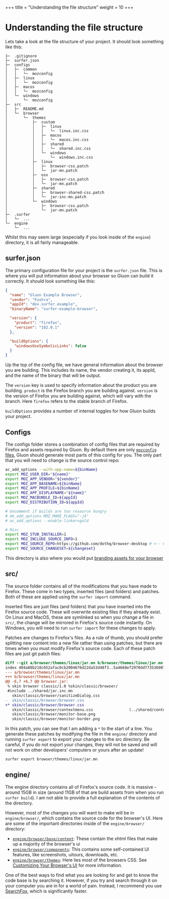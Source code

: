 +++
title = "Understanding the file structure"
weight = 10
+++

# Understanding the file structure

Lets take a look at the file structure of your project. It should look something like this:

```filesystem
├─  .gitignore
├─  surfer.json
├─  configs
│   ├─  common
│   │   └─  mozconfig
│   ├─  linux
│   │   └─  mozconfig
│   ├─  macos
│   │   └─  mozconfig
│   └─  windows
│       └─  mozconfig
├─  src
│   ├─  README.md
│   └─  browser
│       └─  themes
│           ├─  custom
│           │   ├─  linux
│           │   │   └─  linux.inc.css
│           │   ├─  macos
│           │   │   └─  macos.inc.css
│           │   ├─  shared
│           │   │   └─  shared.inc.css
│           │   └─  windows
│           │       └─  windows.inc.css
│           ├─  linux
│           │   ├─  browser-css.patch
│           │   └─  jar-mn.patch
│           ├─  osx
│           │   ├─  browser-css.patch
│           │   └─  jar-mn.patch
│           ├─  shared
│           │   ├─  browser-shared-css.patch
│           │   └─  jar-inc-mn.patch
│           └─  windows
│               ├─  browser-css.patch
│               └─  jar-mn.patch
├─  .surfer
│   └─  ...
└─  engine
    └─  ...
```

Whilst this may seem large (especially if you look inside of the `engine`) directory, it is all fairly manageable.

## surfer.json

The primary configuration file for your project is the `surfer.json` file. This is where you will put information about your browser so Gluon can build it correctly. It should look something like this:

```json
{
  "name": "Gluon Example Browser",
  "vendor": "Fushra",
  "appId": "dev.surfer.example",
  "binaryName": "surfer-example-browser",

  "version": {
    "product": "firefox",
    "version": "102.0.1"
  },

  "buildOptions": {
    "windowsUseSymbolicLinks": false
  }
}
```

Up the top of the config file, we have general information about the browser you are building. This includes its name, the vendor creating it, its appId, and the name of the binary that will be output.

The `version` key is used to specify information about the product you are building. `product` is the Firefox branch you are building against. `version` is the version of Firefox you are building against, which will vary with the branch. Here `firefox` refers to the stable branch of Firefox.

`buildOptions` provides a number of internal toggles for how Gluon builds your project.

## Configs

The configs folder stores a combination of config files that are required by Firefox and assets required by Gluon. By default there are only [`mozconfig` files](https://firefox-source-docs.mozilla.org/build/buildsystem/mozconfigs.html), Gluon should generate most parts of this config for you. The only part that you will need to change is the source control repo:

```bash
ac_add_options --with-app-name=${binName}
export MOZ_USER_DIR="${name}"
export MOZ_APP_VENDOR="${vendor}"
export MOZ_APP_BASENAME=${binName}
export MOZ_APP_PROFILE=${binName}
export MOZ_APP_DISPLAYNAME="${name}"
export MOZ_MACBUNDLE_ID=${appId}
export MOZ_DISTRIBUTION_ID=${appId}

# Uncomment if builds are too resource hungry
# mk_add_options MOZ_MAKE_FLAGS="-j4"
# ac_add_options --enable-linker=gold

# Misc
export MOZ_STUB_INSTALLER=1
export MOZ_INCLUDE_SOURCE_INFO=1
export MOZ_SOURCE_REPO=https://github.com/dothq/browser-desktop # <-- Change this!
export MOZ_SOURCE_CHANGESET=${changeset}
```

This directory is also where you would put [branding assets for your browser](/guides/branding)

## src/

The source folder contains all of the modifications that you have made to Firefox. These come in two types, inserted files (and folders) and patches. Both of these are applied using the `surfer import` command.

Inserted files are just files (and folders) that you have inserted into the Firefox source code. These will overwrite existing files if they already exist. On Linux and MacOS, these are symlinked so when you change a file in `src/`, the change will be mirrored in Firefox's source code instantly. On Windows, you will need to run `surfer import` for these changes to apply.

Patches are changes to Firefox's files. As a rule of thumb, you should prefer splitting new content into a new file rather than using patches, but there are times when you must modify Firefox's source code. Each of these patch files are just git patch files:

```patch
diff --git a/browser/themes/linux/jar.mn b/browser/themes/linux/jar.mn
index 404a88b218c652afac0cb2004676d22da53d48f3..5a4668ef2970dd773536907f51f3e7e7e3e023cb 100644
--- a/browser/themes/linux/jar.mn
+++ b/browser/themes/linux/jar.mn
@@ -6,7 +6,7 @@ browser.jar:
 % skin browser classic/1.0 %skin/classic/browser/
 #include ../shared/jar.inc.mn
   skin/classic/browser/sanitizeDialog.css
-  skin/classic/browser/browser.css
+* skin/classic/browser/browser.css
   skin/classic/browser/contextmenu.css                (../shared/contextmenu.css)
   skin/classic/browser/monitor-base.png
   skin/classic/browser/monitor-border.png
```

In this patch, you can see that I am adding a `*` to the start of a line. You generate these patches by modifying the file in the `engine/` directory and running `surfer export` to export your changes to the src directory. Be careful, if you do not export your changes, they will not be saved and will not work on other developers' computers or yours after an update!

```sh
surfer export browser/themes/linux/jar.mn
```

## engine/

The engine directory contains all of Firefox's source code. It is massive - around 15GB in size (around 11GB of that are build assets from when you run `surfer build`). I am not able to provide a full explanation of the contents of the directory.

However, most of the changes you will want to make will be in `engine/browser/`, which contains the source code for the browser's UI. Here are some of the important directories inside of the `engine/browser/` directory:

- [`engine/browser/base/content`](https://searchfox.org/mozilla-central/source/browser/base/content): These contain the xhtml files that make up a majority of the browser's ui
- [`engine/browser/components`](https://searchfox.org/mozilla-central/source/browser/components): This contains some self-contained UI features, like screenshots, uitours, downloads, etc.
- [`engine/browser/themes`](https://searchfox.org/mozilla-central/source/browser/themes): Here lies most of the browsers CSS. See [Customizing Your Browser's UI](/getting-started/userchrome) for more information.

One of the best ways to find what you are looking for and get to know the code base is by searching it. However, if you try and search through it on your computer you are in for a world of pain. Instead, I recommend you use [SearchFox](https://searchfox.org), which is significantly faster.
